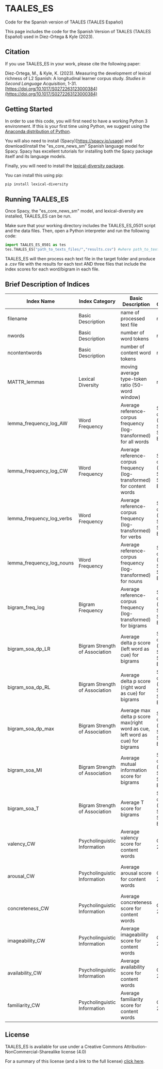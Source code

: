 # TAALES_ES
Code for the Spanish version of TAALES (TAALES Español)

This page includes the code for the Spanish Version of TAALES (TAALES Español) used in Diez-Ortega & Kyle (2023).

## Citation
If you use TAALES_ES in your work, please cite the following paper:

Díez-Ortega, M., & Kyle, K. (2023). Measuring the development of lexical richness of L2 Spanish: A longitudinal learner corpus study. *Studies in Second Language Acquisition*, 1-31. [https://doi.org/10.1017/S0272263123000384](https://doi.org/10.1017/S0272263123000384)

## Getting Started
In order to use this code, you will first need to have a working Python 3 environment. If this is your first time using Python, we suggest using the [Anaconda distribution of Python](https://www.anaconda.com/).

You will also need to install (Spacy)[https://spacy.io/usage] and download/install the "es_core_news_sm" Spanish language model for Spacy. Spacy has excellent tutorials for installing both the Spacy package itself and its language models.

Finally, you will need to install the [lexical-diversity package](https://pypi.org/project/lexical-diversity/).

You can install this using pip:

```bash
pip install lexical-diversity
```

## Running TAALES_ES
Once Spacy, the "es_core_news_sm" model, and lexical-diversity are installed, TAALES_ES can be run.

Make sure that your working directory includes the TAALES_ES_0501 script and the data files. Then, open a Python interpreter and run the following code:

```python
import TAALES_ES_0501 as tes
tes.TAALES_ES("path_to_texts_files/","results.csv") #where path_to_texts_files/ is the name of the folder that your text files are in
```

TAALES_ES will then process each text file in the target folder and produce a .csv file with the results for each text AND three files that include the index scores for each word/bigram in each file.

## Brief Description of Indices
| Index Name                | Index Category                 | Basic Description                                                                | Reference Corpus/Database                                                       | Details                          |
|---------------------------|--------------------------------|----------------------------------------------------------------------------------|---------------------------------------------------------------------------------|----------------------------------|
| filename                  | Basic Description              | name of processed text file                                                      | n/a                                                                             | n/a                              |
| nwords                    | Basic Description              | number of word tokens                                                            | n/a                                                                             | n/a                              |
| ncontentwords             | Basic Description              | number of content word tokens                                                    | n/a                                                                             | n/a                              |
| MATTR_lemmas              | Lexical Diversity              | moving average type-token ratio (50-word window)                                 | n/a                                                                             | n/a                              |
| lemma_frequency_log_AW    | Word Frequency                 | Average reference-corpus frequency (log-transformed) for all words               | Spanish Corpus of the Web (ESCOW14; Schäfer, 2015; Schäfer &   Bildhauer, 2012) | Section ax01 (450 million words) |
| lemma_frequency_log_CW    | Word Frequency                 | Average reference-corpus frequency (log-transformed) for content words           | Spanish Corpus of the Web (ESCOW14; Schäfer, 2015; Schäfer &   Bildhauer, 2012) | Section ax01 (450 million words) |
| lemma_frequency_log_verbs | Word Frequency                 | Average reference-corpus frequency (log-transformed) for verbs                   | Spanish Corpus of the Web (ESCOW14; Schäfer, 2015; Schäfer &   Bildhauer, 2012) | Section ax01 (450 million words) |
| lemma_frequency_log_nouns | Word Frequency                 | Average reference-corpus frequency (log-transformed) for nouns                   | Spanish Corpus of the Web (ESCOW14; Schäfer, 2015; Schäfer &   Bildhauer, 2012) | Section ax01 (450 million words) |
| bigram_freq_log           | Bigram Frequency               | Average reference-corpus frequency (log-transformed) for bigrams                 | Spanish Corpus of the Web (ESCOW14; Schäfer, 2015; Schäfer &   Bildhauer, 2012) | Section ax01 (450 million words) |
| bigram_soa_dp_LR          | Bigram Strength of Association | Average delta p score (left word as cue) for bigrams                             | Spanish Corpus of the Web (ESCOW14; Schäfer, 2015; Schäfer &   Bildhauer, 2012) | Section ax01 (450 million words) |
| bigram_soa_dp_RL          | Bigram Strength of Association | Average delta p score (right word as cue) for bigrams                            | Spanish Corpus of the Web (ESCOW14; Schäfer, 2015; Schäfer &   Bildhauer, 2012) | Section ax01 (450 million words) |
| bigram_soa_dp_max         | Bigram Strength of Association | Average max delta p score max(right word as cue, left word as cue) for   bigrams | Spanish Corpus of the Web (ESCOW14; Schäfer, 2015; Schäfer &   Bildhauer, 2012) | Section ax01 (450 million words) |
| bigram_soa_MI             | Bigram Strength of Association | Average mutual information score for bigrams                                     | Spanish Corpus of the Web (ESCOW14; Schäfer, 2015; Schäfer &   Bildhauer, 2012) | Section ax01 (450 million words) |
| bigram_soa_T              | Bigram Strength of Association | Average T score for bigrams                                                      | Spanish Corpus of the Web (ESCOW14; Schäfer, 2015; Schäfer &   Bildhauer, 2012) | Section ax01 (450 million words) |
| valency_CW                | Psycholinguistic Information   | Average valency score for content words                                          | Guash et al., 2016                                                              | Includes ratings for 1,400 words |
| arousal_CW                | Psycholinguistic Information   | Average arousal score for content words                                          | Guash et al., 2017                                                              | Includes ratings for 1,400 words |
| concreteness_CW           | Psycholinguistic Information   | Average concreteness score for content words                                     | Guash et al., 2018                                                              | Includes ratings for 1,400 words |
| imageability_CW           | Psycholinguistic Information   | Average imageability score for content words                                     | Guash et al., 2019                                                              | Includes ratings for 1,400 words |
| availability_CW           | Psycholinguistic Information   | Average availability score for content words                                     | Guash et al., 2020                                                              | Includes ratings for 1,400 words |
| familiarity_CW            | Psycholinguistic Information   | Average familiarity score for content words                                      | Guash et al., 2021                                                              | Includes ratings for 1,400 words |
## License
TAALES_ES is available for use under a Creative Commons Attribution-NonCommercial-Sharealike license (4.0)

For a summary of this license (and a link to the full license) <a href="https://creativecommons.org/licenses/by-nc-sa/4.0/" target="_blank">click here</a>.